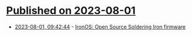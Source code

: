 # [Published on 2023-08-01](index.md)

* [2023-08-01, 09:42:44](https://lobste.rs/s/y5ky69/ironos_open_source_soldering_iron) - [IronOS: Open Source Soldering Iron firmware](https://github.com/Ralim/IronOS)
